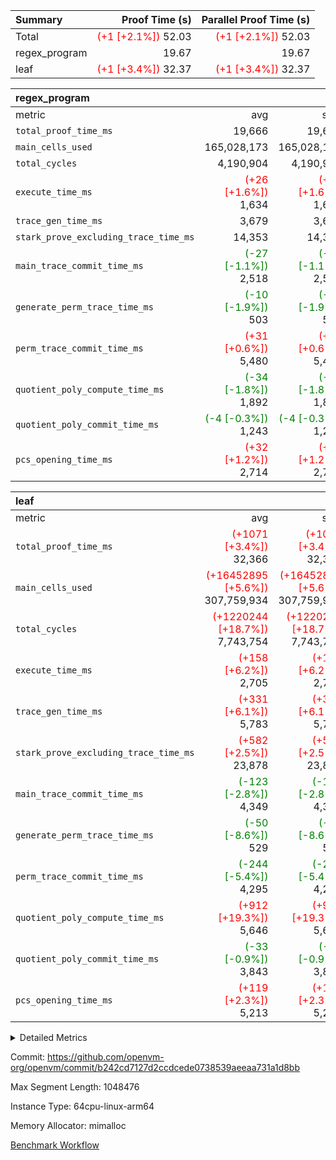 | Summary | Proof Time (s) | Parallel Proof Time (s) |
|:---|---:|---:|
| Total | <span style='color: red'>(+1 [+2.1%])</span> 52.03 | <span style='color: red'>(+1 [+2.1%])</span> 52.03 |
| regex_program |  19.67 |  19.67 |
| leaf | <span style='color: red'>(+1 [+3.4%])</span> 32.37 | <span style='color: red'>(+1 [+3.4%])</span> 32.37 |


| regex_program |||||
|:---|---:|---:|---:|---:|
|metric|avg|sum|max|min|
| `total_proof_time_ms ` |  19,666 |  19,666 |  19,666 |  19,666 |
| `main_cells_used     ` |  165,028,173 |  165,028,173 |  165,028,173 |  165,028,173 |
| `total_cycles        ` |  4,190,904 |  4,190,904 |  4,190,904 |  4,190,904 |
| `execute_time_ms     ` | <span style='color: red'>(+26 [+1.6%])</span> 1,634 | <span style='color: red'>(+26 [+1.6%])</span> 1,634 | <span style='color: red'>(+26 [+1.6%])</span> 1,634 | <span style='color: red'>(+26 [+1.6%])</span> 1,634 |
| `trace_gen_time_ms   ` |  3,679 |  3,679 |  3,679 |  3,679 |
| `stark_prove_excluding_trace_time_ms` |  14,353 |  14,353 |  14,353 |  14,353 |
| `main_trace_commit_time_ms` | <span style='color: green'>(-27 [-1.1%])</span> 2,518 | <span style='color: green'>(-27 [-1.1%])</span> 2,518 | <span style='color: green'>(-27 [-1.1%])</span> 2,518 | <span style='color: green'>(-27 [-1.1%])</span> 2,518 |
| `generate_perm_trace_time_ms` | <span style='color: green'>(-10 [-1.9%])</span> 503 | <span style='color: green'>(-10 [-1.9%])</span> 503 | <span style='color: green'>(-10 [-1.9%])</span> 503 | <span style='color: green'>(-10 [-1.9%])</span> 503 |
| `perm_trace_commit_time_ms` | <span style='color: red'>(+31 [+0.6%])</span> 5,480 | <span style='color: red'>(+31 [+0.6%])</span> 5,480 | <span style='color: red'>(+31 [+0.6%])</span> 5,480 | <span style='color: red'>(+31 [+0.6%])</span> 5,480 |
| `quotient_poly_compute_time_ms` | <span style='color: green'>(-34 [-1.8%])</span> 1,892 | <span style='color: green'>(-34 [-1.8%])</span> 1,892 | <span style='color: green'>(-34 [-1.8%])</span> 1,892 | <span style='color: green'>(-34 [-1.8%])</span> 1,892 |
| `quotient_poly_commit_time_ms` | <span style='color: green'>(-4 [-0.3%])</span> 1,243 | <span style='color: green'>(-4 [-0.3%])</span> 1,243 | <span style='color: green'>(-4 [-0.3%])</span> 1,243 | <span style='color: green'>(-4 [-0.3%])</span> 1,243 |
| `pcs_opening_time_ms ` | <span style='color: red'>(+32 [+1.2%])</span> 2,714 | <span style='color: red'>(+32 [+1.2%])</span> 2,714 | <span style='color: red'>(+32 [+1.2%])</span> 2,714 | <span style='color: red'>(+32 [+1.2%])</span> 2,714 |

| leaf |||||
|:---|---:|---:|---:|---:|
|metric|avg|sum|max|min|
| `total_proof_time_ms ` | <span style='color: red'>(+1071 [+3.4%])</span> 32,366 | <span style='color: red'>(+1071 [+3.4%])</span> 32,366 | <span style='color: red'>(+1071 [+3.4%])</span> 32,366 | <span style='color: red'>(+1071 [+3.4%])</span> 32,366 |
| `main_cells_used     ` | <span style='color: red'>(+16452895 [+5.6%])</span> 307,759,934 | <span style='color: red'>(+16452895 [+5.6%])</span> 307,759,934 | <span style='color: red'>(+16452895 [+5.6%])</span> 307,759,934 | <span style='color: red'>(+16452895 [+5.6%])</span> 307,759,934 |
| `total_cycles        ` | <span style='color: red'>(+1220244 [+18.7%])</span> 7,743,754 | <span style='color: red'>(+1220244 [+18.7%])</span> 7,743,754 | <span style='color: red'>(+1220244 [+18.7%])</span> 7,743,754 | <span style='color: red'>(+1220244 [+18.7%])</span> 7,743,754 |
| `execute_time_ms     ` | <span style='color: red'>(+158 [+6.2%])</span> 2,705 | <span style='color: red'>(+158 [+6.2%])</span> 2,705 | <span style='color: red'>(+158 [+6.2%])</span> 2,705 | <span style='color: red'>(+158 [+6.2%])</span> 2,705 |
| `trace_gen_time_ms   ` | <span style='color: red'>(+331 [+6.1%])</span> 5,783 | <span style='color: red'>(+331 [+6.1%])</span> 5,783 | <span style='color: red'>(+331 [+6.1%])</span> 5,783 | <span style='color: red'>(+331 [+6.1%])</span> 5,783 |
| `stark_prove_excluding_trace_time_ms` | <span style='color: red'>(+582 [+2.5%])</span> 23,878 | <span style='color: red'>(+582 [+2.5%])</span> 23,878 | <span style='color: red'>(+582 [+2.5%])</span> 23,878 | <span style='color: red'>(+582 [+2.5%])</span> 23,878 |
| `main_trace_commit_time_ms` | <span style='color: green'>(-123 [-2.8%])</span> 4,349 | <span style='color: green'>(-123 [-2.8%])</span> 4,349 | <span style='color: green'>(-123 [-2.8%])</span> 4,349 | <span style='color: green'>(-123 [-2.8%])</span> 4,349 |
| `generate_perm_trace_time_ms` | <span style='color: green'>(-50 [-8.6%])</span> 529 | <span style='color: green'>(-50 [-8.6%])</span> 529 | <span style='color: green'>(-50 [-8.6%])</span> 529 | <span style='color: green'>(-50 [-8.6%])</span> 529 |
| `perm_trace_commit_time_ms` | <span style='color: green'>(-244 [-5.4%])</span> 4,295 | <span style='color: green'>(-244 [-5.4%])</span> 4,295 | <span style='color: green'>(-244 [-5.4%])</span> 4,295 | <span style='color: green'>(-244 [-5.4%])</span> 4,295 |
| `quotient_poly_compute_time_ms` | <span style='color: red'>(+912 [+19.3%])</span> 5,646 | <span style='color: red'>(+912 [+19.3%])</span> 5,646 | <span style='color: red'>(+912 [+19.3%])</span> 5,646 | <span style='color: red'>(+912 [+19.3%])</span> 5,646 |
| `quotient_poly_commit_time_ms` | <span style='color: green'>(-33 [-0.9%])</span> 3,843 | <span style='color: green'>(-33 [-0.9%])</span> 3,843 | <span style='color: green'>(-33 [-0.9%])</span> 3,843 | <span style='color: green'>(-33 [-0.9%])</span> 3,843 |
| `pcs_opening_time_ms ` | <span style='color: red'>(+119 [+2.3%])</span> 5,213 | <span style='color: red'>(+119 [+2.3%])</span> 5,213 | <span style='color: red'>(+119 [+2.3%])</span> 5,213 | <span style='color: red'>(+119 [+2.3%])</span> 5,213 |



<details>
<summary>Detailed Metrics</summary>

| group | num_segments | keygen_time_ms | commit_exe_time_ms |
| --- | --- | --- | --- |
| regex_program | 1 | 723 | 45 | 

| group | air_name | quotient_deg | interactions | constraints |
| --- | --- | --- | --- | --- |
| leaf | AccessAdapterAir<2> | 4 | 5 | 12 | 
| leaf | AccessAdapterAir<4> | 4 | 5 | 12 | 
| leaf | AccessAdapterAir<8> | 4 | 5 | 12 | 
| leaf | FriReducedOpeningAir | 4 | 35 | 59 | 
| leaf | NativePoseidon2Air<BabyBearParameters>, 1> | 4 | 31 | 302 | 
| leaf | PhantomAir | 4 | 3 | 4 | 
| leaf | ProgramAir | 1 | 1 | 4 | 
| leaf | VariableRangeCheckerAir | 1 | 1 | 4 | 
| leaf | VmAirWrapper<BranchNativeAdapterAir, BranchEqualCoreAir<1> | 2 | 11 | 23 | 
| leaf | VmAirWrapper<JalNativeAdapterAir, JalCoreAir> | 4 | 7 | 6 | 
| leaf | VmAirWrapper<NativeAdapterAir<2, 0>, PublicValuesCoreAir> | 4 | 11 | 23 | 
| leaf | VmAirWrapper<NativeAdapterAir<2, 1>, FieldArithmeticCoreAir> | 4 | 15 | 23 | 
| leaf | VmAirWrapper<NativeLoadStoreAdapterAir<1>, NativeLoadStoreCoreAir<1> | 4 | 15 | 24 | 
| leaf | VmAirWrapper<NativeVectorizedAdapterAir<4>, FieldExtensionCoreAir> | 4 | 15 | 23 | 
| leaf | VmConnectorAir | 4 | 3 | 8 | 
| leaf | VolatileBoundaryAir | 4 | 4 | 16 | 
| regex_program | AccessAdapterAir<16> | 2 | 5 | 14 | 
| regex_program | AccessAdapterAir<2> | 2 | 5 | 14 | 
| regex_program | AccessAdapterAir<32> | 2 | 5 | 14 | 
| regex_program | AccessAdapterAir<4> | 2 | 5 | 14 | 
| regex_program | AccessAdapterAir<64> | 2 | 5 | 14 | 
| regex_program | AccessAdapterAir<8> | 2 | 5 | 14 | 
| regex_program | BitwiseOperationLookupAir<8> | 2 | 2 | 4 | 
| regex_program | KeccakVmAir | 2 | 321 | 4,571 | 
| regex_program | MemoryMerkleAir<8> | 2 | 4 | 40 | 
| regex_program | PersistentBoundaryAir<8> | 2 | 3 | 6 | 
| regex_program | PhantomAir | 2 | 3 | 5 | 
| regex_program | Poseidon2PeripheryAir<BabyBearParameters>, 1> | 2 | 1 | 286 | 
| regex_program | ProgramAir | 1 | 1 | 4 | 
| regex_program | RangeTupleCheckerAir<2> | 1 | 1 | 4 | 
| regex_program | VariableRangeCheckerAir | 1 | 1 | 4 | 
| regex_program | VmAirWrapper<Rv32BaseAluAdapterAir, BaseAluCoreAir<4, 8> | 2 | 19 | 43 | 
| regex_program | VmAirWrapper<Rv32BaseAluAdapterAir, LessThanCoreAir<4, 8> | 2 | 17 | 39 | 
| regex_program | VmAirWrapper<Rv32BaseAluAdapterAir, ShiftCoreAir<4, 8> | 2 | 23 | 90 | 
| regex_program | VmAirWrapper<Rv32BranchAdapterAir, BranchEqualCoreAir<4> | 2 | 11 | 25 | 
| regex_program | VmAirWrapper<Rv32BranchAdapterAir, BranchLessThanCoreAir<4, 8> | 2 | 13 | 41 | 
| regex_program | VmAirWrapper<Rv32CondRdWriteAdapterAir, Rv32JalLuiCoreAir> | 2 | 10 | 22 | 
| regex_program | VmAirWrapper<Rv32HintStoreAdapterAir, Rv32HintStoreCoreAir> | 2 | 15 | 17 | 
| regex_program | VmAirWrapper<Rv32JalrAdapterAir, Rv32JalrCoreAir> | 2 | 16 | 20 | 
| regex_program | VmAirWrapper<Rv32LoadStoreAdapterAir, LoadSignExtendCoreAir<4, 8> | 2 | 18 | 33 | 
| regex_program | VmAirWrapper<Rv32LoadStoreAdapterAir, LoadStoreCoreAir<4> | 2 | 17 | 38 | 
| regex_program | VmAirWrapper<Rv32MultAdapterAir, DivRemCoreAir<4, 8> | 2 | 25 | 88 | 
| regex_program | VmAirWrapper<Rv32MultAdapterAir, MulHCoreAir<4, 8> | 2 | 24 | 38 | 
| regex_program | VmAirWrapper<Rv32MultAdapterAir, MultiplicationCoreAir<4, 8> | 2 | 19 | 26 | 
| regex_program | VmAirWrapper<Rv32RdWriteAdapterAir, Rv32AuipcCoreAir> | 2 | 11 | 15 | 
| regex_program | VmConnectorAir | 2 | 3 | 9 | 

| group | air_name | idx | rows | prep_cols | perm_cols | main_cols | cells |
| --- | --- | --- | --- | --- | --- | --- | --- |
| leaf | AccessAdapterAir<2> | 0 | 2,097,152 |  | 16 | 11 | 56,623,104 | 
| leaf | AccessAdapterAir<4> | 0 | 1,048,576 |  | 16 | 13 | 30,408,704 | 
| leaf | AccessAdapterAir<8> | 0 | 131,072 |  | 16 | 17 | 4,325,376 | 
| leaf | FriReducedOpeningAir | 0 | 1,048,576 |  | 76 | 64 | 146,800,640 | 
| leaf | NativePoseidon2Air<BabyBearParameters>, 1> | 0 | 65,536 |  | 36 | 348 | 25,165,824 | 
| leaf | PhantomAir | 0 | 32,768 |  | 8 | 6 | 458,752 | 
| leaf | ProgramAir | 0 | 524,288 |  | 8 | 10 | 9,437,184 | 
| leaf | VariableRangeCheckerAir | 0 | 262,144 | 2 | 8 | 1 | 2,359,296 | 
| leaf | VmAirWrapper<BranchNativeAdapterAir, BranchEqualCoreAir<1> | 0 | 2,097,152 |  | 28 | 23 | 106,954,752 | 
| leaf | VmAirWrapper<JalNativeAdapterAir, JalCoreAir> | 0 | 131,072 |  | 12 | 10 | 2,883,584 | 
| leaf | VmAirWrapper<NativeAdapterAir<2, 0>, PublicValuesCoreAir> | 0 | 64 |  | 16 | 23 | 2,496 | 
| leaf | VmAirWrapper<NativeAdapterAir<2, 1>, FieldArithmeticCoreAir> | 0 | 4,194,304 |  | 20 | 30 | 209,715,200 | 
| leaf | VmAirWrapper<NativeLoadStoreAdapterAir<1>, NativeLoadStoreCoreAir<1> | 0 | 2,097,152 |  | 20 | 31 | 106,954,752 | 
| leaf | VmAirWrapper<NativeVectorizedAdapterAir<4>, FieldExtensionCoreAir> | 0 | 131,072 |  | 20 | 40 | 7,864,320 | 
| leaf | VmConnectorAir | 0 | 2 | 1 | 8 | 4 | 24 | 
| leaf | VolatileBoundaryAir | 0 | 1,048,576 |  | 8 | 11 | 19,922,944 | 

| group | air_name | segment | rows | prep_cols | perm_cols | main_cols | cells |
| --- | --- | --- | --- | --- | --- | --- | --- |
| regex_program | AccessAdapterAir<2> | 0 | 64 |  | 24 | 11 | 2,240 | 
| regex_program | AccessAdapterAir<4> | 0 | 32 |  | 24 | 13 | 1,184 | 
| regex_program | AccessAdapterAir<8> | 0 | 131,072 |  | 24 | 17 | 5,373,952 | 
| regex_program | BitwiseOperationLookupAir<8> | 0 | 65,536 | 3 | 8 | 2 | 655,360 | 
| regex_program | KeccakVmAir | 0 | 32 |  | 1,288 | 3,164 | 142,464 | 
| regex_program | MemoryMerkleAir<8> | 0 | 131,072 |  | 20 | 32 | 6,815,744 | 
| regex_program | PersistentBoundaryAir<8> | 0 | 131,072 |  | 12 | 20 | 4,194,304 | 
| regex_program | PhantomAir | 0 | 512 |  | 12 | 6 | 9,216 | 
| regex_program | Poseidon2PeripheryAir<BabyBearParameters>, 1> | 0 | 16,384 |  | 8 | 300 | 5,046,272 | 
| regex_program | ProgramAir | 0 | 131,072 |  | 8 | 10 | 2,359,296 | 
| regex_program | RangeTupleCheckerAir<2> | 0 | 524,288 | 2 | 8 | 1 | 4,718,592 | 
| regex_program | VariableRangeCheckerAir | 0 | 262,144 | 2 | 8 | 1 | 2,359,296 | 
| regex_program | VmAirWrapper<Rv32BaseAluAdapterAir, BaseAluCoreAir<4, 8> | 0 | 2,097,152 |  | 80 | 36 | 243,269,632 | 
| regex_program | VmAirWrapper<Rv32BaseAluAdapterAir, LessThanCoreAir<4, 8> | 0 | 65,536 |  | 40 | 37 | 5,046,272 | 
| regex_program | VmAirWrapper<Rv32BaseAluAdapterAir, ShiftCoreAir<4, 8> | 0 | 262,144 |  | 52 | 53 | 27,525,120 | 
| regex_program | VmAirWrapper<Rv32BranchAdapterAir, BranchEqualCoreAir<4> | 0 | 524,288 |  | 48 | 26 | 38,797,312 | 
| regex_program | VmAirWrapper<Rv32BranchAdapterAir, BranchLessThanCoreAir<4, 8> | 0 | 262,144 |  | 56 | 32 | 23,068,672 | 
| regex_program | VmAirWrapper<Rv32CondRdWriteAdapterAir, Rv32JalLuiCoreAir> | 0 | 131,072 |  | 44 | 18 | 8,126,464 | 
| regex_program | VmAirWrapper<Rv32HintStoreAdapterAir, Rv32HintStoreCoreAir> | 0 | 16,384 |  | 36 | 26 | 1,015,808 | 
| regex_program | VmAirWrapper<Rv32JalrAdapterAir, Rv32JalrCoreAir> | 0 | 131,072 |  | 36 | 28 | 8,388,608 | 
| regex_program | VmAirWrapper<Rv32LoadStoreAdapterAir, LoadSignExtendCoreAir<4, 8> | 0 | 1,024 |  | 76 | 35 | 113,664 | 
| regex_program | VmAirWrapper<Rv32LoadStoreAdapterAir, LoadStoreCoreAir<4> | 0 | 2,097,152 |  | 72 | 40 | 234,881,024 | 
| regex_program | VmAirWrapper<Rv32MultAdapterAir, DivRemCoreAir<4, 8> | 0 | 128 |  | 104 | 57 | 20,608 | 
| regex_program | VmAirWrapper<Rv32MultAdapterAir, MulHCoreAir<4, 8> | 0 | 256 |  | 100 | 39 | 35,584 | 
| regex_program | VmAirWrapper<Rv32MultAdapterAir, MultiplicationCoreAir<4, 8> | 0 | 65,536 |  | 80 | 31 | 7,274,496 | 
| regex_program | VmAirWrapper<Rv32RdWriteAdapterAir, Rv32AuipcCoreAir> | 0 | 65,536 |  | 28 | 21 | 3,211,264 | 
| regex_program | VmConnectorAir | 0 | 2 | 1 | 12 | 4 | 32 | 

| group | idx | trace_gen_time_ms | total_proof_time_ms | total_cycles | total_cells | stark_prove_excluding_trace_time_ms | quotient_poly_compute_time_ms | quotient_poly_commit_time_ms | perm_trace_commit_time_ms | pcs_opening_time_ms | main_trace_commit_time_ms | main_cells_used | generate_perm_trace_time_ms | execute_time_ms |
| --- | --- | --- | --- | --- | --- | --- | --- | --- | --- | --- | --- | --- | --- | --- |
| leaf | 0 | 5,783 | 32,366 | 7,743,754 | 729,876,952 | 23,878 | 5,646 | 3,843 | 4,295 | 5,213 | 4,349 | 307,759,934 | 529 | 2,705 | 

| group | segment | trace_gen_time_ms | total_proof_time_ms | total_cycles | total_cells | stark_prove_excluding_trace_time_ms | quotient_poly_compute_time_ms | quotient_poly_commit_time_ms | perm_trace_commit_time_ms | pcs_opening_time_ms | main_trace_commit_time_ms | main_cells_used | generate_perm_trace_time_ms | execute_time_ms |
| --- | --- | --- | --- | --- | --- | --- | --- | --- | --- | --- | --- | --- | --- | --- |
| regex_program | 0 | 3,679 | 19,666 | 4,190,904 | 632,452,480 | 14,353 | 1,892 | 1,243 | 5,480 | 2,714 | 2,518 | 165,028,173 | 503 | 1,634 | 

</details>


Commit: https://github.com/openvm-org/openvm/commit/b242cd7127d2ccdcede0738539aeeaa731a1d8bb

Max Segment Length: 1048476

Instance Type: 64cpu-linux-arm64

Memory Allocator: mimalloc

[Benchmark Workflow](https://github.com/openvm-org/openvm/actions/runs/12645839014)
